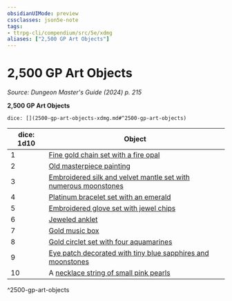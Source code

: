 ```yaml
---
obsidianUIMode: preview
cssclasses: json5e-note
tags:
- ttrpg-cli/compendium/src/5e/xdmg
aliases: ["2,500 GP Art Objects"]
---
```

# 2,500 GP Art Objects
*Source: Dungeon Master's Guide (2024) p. 215* 

**2,500 GP Art Objects**

`dice: [](2500-gp-art-objects-xdmg.md#^2500-gp-art-objects)`

| dice: 1d10 | Object |
|------------|--------|
| 1 | [Fine gold chain set with a fire opal](3-Mechanics/CLI/items/fine-gold-chain-set-with-a-fire-opal-xdmg.md) |
| 2 | [Old masterpiece painting](3-Mechanics/CLI/items/old-masterpiece-painting-xdmg.md) |
| 3 | [Embroidered silk and velvet mantle set with numerous moonstones](3-Mechanics/CLI/items/embroidered-silk-and-velvet-mantle-set-with-numerous-moonstones-xdmg.md) |
| 4 | [Platinum bracelet set with an emerald](3-Mechanics/CLI/items/platinum-bracelet-set-with-an-emerald-xdmg.md) |
| 5 | [Embroidered glove set with jewel chips](3-Mechanics/CLI/items/embroidered-glove-set-with-jewel-chips-xdmg.md) |
| 6 | [Jeweled anklet](3-Mechanics/CLI/items/jeweled-anklet-xdmg.md) |
| 7 | [Gold music box](3-Mechanics/CLI/items/gold-music-box-xdmg.md) |
| 8 | [Gold circlet set with four aquamarines](3-Mechanics/CLI/items/gold-circlet-set-with-four-aquamarines-xdmg.md) |
| 9 | [Eye patch decorated with tiny blue sapphires and moonstones](3-Mechanics/CLI/items/eye-patch-decorated-with-tiny-blue-sapphires-and-moonstones-xdmg.md) |
| 10 | A [necklace string of small pink pearls](3-Mechanics/CLI/items/necklace-string-of-small-pink-pearls-xdmg.md) |
^2500-gp-art-objects